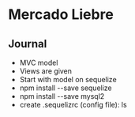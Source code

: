 # Mercado Liebre

## Journal

- MVC model
- Views are given
- Start with model on sequelize
-   npm install --save sequelize
-   npm install --save mysql2
- create .sequelizrc (config file):
    ls